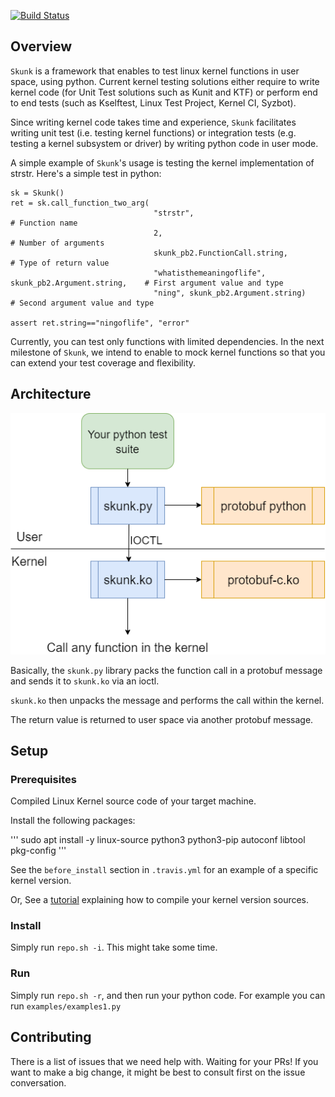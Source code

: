 [![Build Status](https://travis-ci.com/carmeli-tamir/skunk.svg?token=fDEfs6sB6P1mJ2TXGVqR&branch=master)](https://travis-ci.com/carmeli-tamir/skunk)

## Overview

`Skunk` is a framework that enables to test linux kernel functions in user space, using python.
Current kernel testing solutions either require to write kernel code (for Unit Test solutions such as Kunit and KTF) 
or perform end to end tests (such as Kselftest, Linux Test Project, Kernel CI, Syzbot).

Since writing kernel code takes time and experience, `Skunk` facilitates
writing unit test (i.e. testing kernel functions) or integration tests (e.g. testing a kernel subsystem or driver)
by writing python code in user mode.

A simple example of `Skunk`'s usage is testing the kernel implementation of strstr.
Here's a simple test in python:

```
sk = Skunk()
ret = sk.call_function_two_arg(
                                "strstr",                                               # Function name
                                2,                                                      # Number of arguments
                                skunk_pb2.FunctionCall.string,                          # Type of return value
                                "whatisthemeaningoflife", skunk_pb2.Argument.string,    # First argument value and type
                                "ning", skunk_pb2.Argument.string)                      # Second argument value and type

assert ret.string=="ningoflife", "error"
```

Currently, you can test only functions with limited dependencies. In the next milestone of `Skunk`, we intend to enable to mock kernel functions
so that you can extend your test coverage and flexibility.

## Architecture
![Skunk Architecture](https://github.com/carmeli-tamir/skunk/blob/master/doc/skunk_arch.png)

Basically, the `skunk.py` library packs the function call in a protobuf message and sends it to `skunk.ko` via an ioctl.

`skunk.ko` then unpacks the message and performs the call within the kernel. 

The return value is returned to user space via another protobuf message.

## Setup
### Prerequisites
Compiled Linux Kernel source code of your target machine.

Install the following packages:

'''
sudo apt install -y linux-source python3 python3-pip autoconf libtool pkg-config
'''

See the `before_install` section in `.travis.yml` for an example of a specific kernel version.

Or, See a [tutorial](https://www.freecodecamp.org/news/building-and-installing-the-latest-linux-kernel-from-source-6d8df5345980/ "Compile kernel tutorial")  explaining how to compile your kernel version sources.

### Install
Simply run `repo.sh -i`. This might take some time.

### Run
Simply run `repo.sh -r`, and then run your python code. For example you can run `examples/examples1.py`

## Contributing
There is a list of issues that we need help with. Waiting for your PRs!
If you want to make a big change, it might be best to consult first on the issue conversation.
